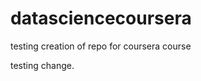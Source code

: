 datasciencecoursera
===================

testing creation of repo for coursera course

testing change.
